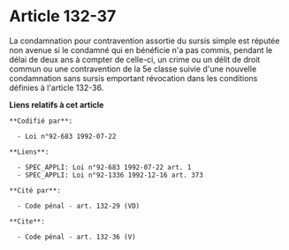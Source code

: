 # Article 132-37

La condamnation pour contravention assortie du sursis simple est réputée non avenue si le condamné qui en bénéficie n'a pas
commis, pendant le délai de deux ans à compter de celle-ci, un crime ou un délit de droit commun ou une contravention de la
5e classe suivie d'une nouvelle condamnation sans sursis emportant révocation dans les conditions définies à l'article
132-36.

**Liens relatifs à cet article**

	**Codifié par**:

	  - Loi n°92-683 1992-07-22

	**Liens**:

	  - SPEC_APPLI: Loi n°92-683 1992-07-22 art. 1
	  - SPEC_APPLI: Loi n°92-1336 1992-12-16 art. 373

	**Cité par**:

	  - Code pénal - art. 132-29 (VD)

	**Cite**:

	  - Code pénal - art. 132-36 (V)
